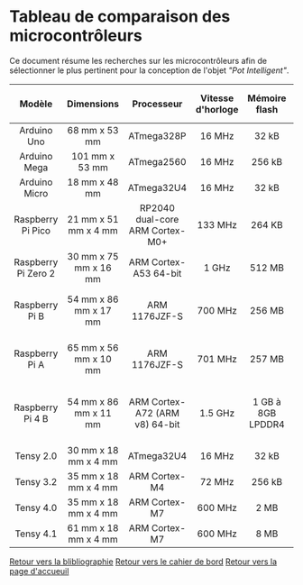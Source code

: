 # Tableau de comparaison des microcontrôleurs

Ce document résume les recherches sur les microcontrôleurs afin de sélectionner le plus pertinent pour la conception de l'objet *"Pot Intelligent"*.

| Modèle              | Dimensions              | Processeur                       | Vitesse d'horloge | Mémoire flash      | Tension de fonctionnement | Tension transférable | Nombre de pins Numérique | Nombre de pins Analogue | Connectivité                                         | Compatibilité aux shields | Ethernet/WiFi/Bluetooth                          | Prix     |
|:-------------------:|:-----------------------:|:--------------------------------:|:-----------------:|:------------------:|:-------------------------:|:--------------------:|:------------------------:|:-----------------------:|:----------------------------------------------------:|:-------------------------:|:------------------------------------------------:|:--------:|
| Arduino Uno         | 68 mm x 53 mm           | ATmega328P                       | 16 MHz            | 32 kB              | 12 V                      | 5 V                  | 14 (+ 6 PWM)             | 6                       | USB A                                                | Oui                       | Non (possibilité d’utiliser un shield)           | 20.00 €  |
| Arduino Mega        | 101 mm x 53 mm          | ATmega2560                       | 16 MHz            | 256 kB             | 12 V                      | 5 V                  | 54 (+ 15 PWM)            | 16                      | USB A                                                | Oui                       | Non (possibilité d’utiliser un shield)           | 40.00 €  |
| Arduino Micro       | 18 mm x 48 mm           | ATmega32U4                       | 16 MHz            | 32 kB              | 12 V                      | 5 V                  | 20 (+ 7 PWM)             | 12                      | Micro USB                                            | Non                       | Non (possibilité d’utiliser un shield)           | 20.00 €  |
| Raspberry Pi Pico   | 21 mm x 51 mm x 4 mm    | RP2040 dual-core ARM Cortex-M0+  | 133 MHz           | 264 KB             | 5 V                       | 5 V                  | 26                       |                         | Micro USB                                            | Non                       | Non                                              | 6.00 €   |
| Raspberry Pi Zero 2 | 30 mm x 75 mm x 16 mm   | ARM Cortex-A53 64-bit            | 1 GHz             | 512 MB             | 5 V                       | 5 V                  | 40                       |                         | Micro USB + Micro OTG + Micro HDMI                   | Non                       | Wifi + Bluetooth                                 | 15.00 €  |
| Raspberry Pi B      | 54 mm x 86 mm x 17 mm   | ARM 1176JZF-S                    | 700 MHz           | 256 MB             | 5 V                       | 5 V                  | 26                       |                         | 2 x USB B 2.0 + HDMI + 3 .5mm jack                   | Non                       | Oui (possiblité de connecté des dongles via USB) | 35.00 €  |
| Raspberry Pi A      | 65 mm x 56 mm x 10 mm   | ARM 1176JZF-S                    | 701 MHz           | 257 MB             | 5 V                       | 5 V                  | 40                       |                         | 1 x USB B 2.0 + HDMI + 3 .5mm jack                   | Non                       | Non                                              | 35.00 €  |
| Raspberry Pi 4 B    | 54 mm x 86 mm x 11 mm   | ARM Cortex-A72 (ARM v8) 64-bit   | 1.5 GHz           | 1 GB à 8GB LPDDR4  | 5 V                       | 5 V                  | 40                       |                         | 2 x  USB 3.0 + 2x micro HDMI + 3.5mm jack + Ethernet | Non                       | Oui                                              | 40.00 €  |
| Tensy 2.0           | 30 mm x 18 mm x 4 mm    | ATmega32U4                       | 16 MHz            | 32 kB              | 5 V                       | 5 V                  |                          |                         | Micro USB                                            | Oui                       | Non                                              | 16.00 €  |
| Tensy 3.2           | 35 mm x 18 mm x 4 mm    | ARM Cortex-M4                    | 72 MHz            | 256 kB             | 5 V                       | 5 V                  | 34 (+ 12 PWM)            | 21                      | Micro USB                                            | Oui                       | Non                                              | 23.00 €  |
| Tensy 4.0           | 35 mm x 18 mm x 4 mm    | ARM Cortex-M7                    | 600 MHz           | 2 MB               | 5 V                       | 5 V                  | 31 PWM                   | 14                      | Micro USB                                            | Oui                       | Non                                              | 23.00 €  |
| Tensy 4.1           | 61 mm x 18 mm x 4 mm    | ARM Cortex-M7                    | 600 MHz           | 8 MB               | 5 V                       | 5 V                  | 35 PWM                   | 18                      | Micro USB                                            | Oui                       | Ethernet                                         | 30.00 €  |

[Retour vers la blibliographie](https://github.com/TeteNeuvyAlexandre/Projet-Agriculture-Urbaine/blob/main/Bibliographie/Bibliographie.md)
[Retour vers le cahier de bord](https://github.com/TeteNeuvyAlexandre/Projet-Agriculture-Urbaine/blob/main/Cahier-de-Bord/CahierDeBord.md)
[Retour vers la page d'accueuil](https://github.com/TeteNeuvyAlexandre/Projet-Agriculture-Urbaine)